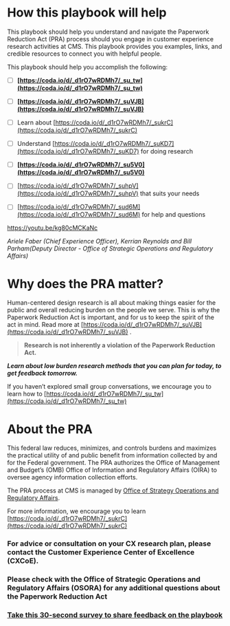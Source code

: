 # How this playbook will help

This playbook should help you understand and navigate the Paperwork Reduction Act (PRA) process should you engage in customer experience research activities at CMS. This playbook provides you examples, links, and credible resources to connect you with helpful people.

This playbook should help you accomplish the following:

- [ ] **[https://coda.io/d/_d1rO7wRDMh7/_su_tw](https://coda.io/d/_d1rO7wRDMh7/_su_tw)** 
- [ ]  **[https://coda.io/d/_d1rO7wRDMh7/_suVJB](https://coda.io/d/_d1rO7wRDMh7/_suVJB)** 
  - [ ] Learn about [https://coda.io/d/_d1rO7wRDMh7/_sukrC](https://coda.io/d/_d1rO7wRDMh7/_sukrC) 
  - [ ] Understand [https://coda.io/d/_d1rO7wRDMh7/_suKD7](https://coda.io/d/_d1rO7wRDMh7/_suKD7) for doing research
- [ ]  **[https://coda.io/d/_d1rO7wRDMh7/_su5V0](https://coda.io/d/_d1rO7wRDMh7/_su5V0)** 
  - [ ] [https://coda.io/d/_d1rO7wRDMh7/_suhpV](https://coda.io/d/_d1rO7wRDMh7/_suhpV) that suits your needs
  - [ ] [https://coda.io/d/_d1rO7wRDMh7/_sud6M](https://coda.io/d/_d1rO7wRDMh7/_sud6M) for help and questions



https://youtu.be/kg80cMCKaNc

*Ariele Faber (Chief Experience Officer), Kerrian Reynolds  and Bill Parham(Deputy Director - Office of Strategic Operations and Regulatory Affairs)*







# Why does the PRA matter?

Human-centered design research is all about making things easier for the public and overall reducing burden on the people we serve. This is why the Paperwork Reduction Act is important, and for us to keep the spirit of the act in mind.  Read more at [https://coda.io/d/_d1rO7wRDMh7/_suVJB](https://coda.io/d/_d1rO7wRDMh7/_suVJB) .

> **Research is not inherently a violation of the Paperwork Reduction Act.** 

***Learn about low burden research methods that you can plan for today, to get feedback tomorrow.*** 

If you haven’t explored small group conversations, we encourage you to learn how to [https://coda.io/d/_d1rO7wRDMh7/_su_tw](https://coda.io/d/_d1rO7wRDMh7/_su_tw)



# About the PRA

This federal law reduces, minimizes, and controls burdens and maximizes the practical utility of and public benefit from information collected by and for the Federal government. The PRA authorizes the Office of Management and Budget’s (OMB) Office of Information and Regulatory Affairs (OIRA) to oversee agency information collection efforts. 

The PRA process at CMS is managed by [Office of Strategy Operations and Regulatory Affairs](https://coda.io/d/_d1rO7wRDMh7/_sud6M).

For more information, we encourage you to learn [https://coda.io/d/_d1rO7wRDMh7/_sukrC](https://coda.io/d/_d1rO7wRDMh7/_sukrC) 

### For advice or consultation on your CX research plan,  please contact the Customer Experience Center of Excellence (CXCoE).  



### Please check with the Office of Strategic Operations and Regulatory Affairs (OSORA) for any additional questions about the Paperwork Reduction Act

### [Take this 30-second survey to share feedback on the playbook](https://touchpoints.app.cloud.gov/touchpoints/e23d80bc/submit)

